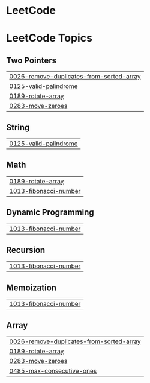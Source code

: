 # LeetCode
<!---LeetCode Topics Start-->
# LeetCode Topics
## Two Pointers
|  |
| ------- |
| [0026-remove-duplicates-from-sorted-array](https://github.com/FizaLatif6831/LeetCode/tree/master/0026-remove-duplicates-from-sorted-array) |
| [0125-valid-palindrome](https://github.com/FizaLatif6831/LeetCode/tree/master/0125-valid-palindrome) |
| [0189-rotate-array](https://github.com/FizaLatif6831/LeetCode/tree/master/0189-rotate-array) |
| [0283-move-zeroes](https://github.com/FizaLatif6831/LeetCode/tree/master/0283-move-zeroes) |
## String
|  |
| ------- |
| [0125-valid-palindrome](https://github.com/FizaLatif6831/LeetCode/tree/master/0125-valid-palindrome) |
## Math
|  |
| ------- |
| [0189-rotate-array](https://github.com/FizaLatif6831/LeetCode/tree/master/0189-rotate-array) |
| [1013-fibonacci-number](https://github.com/FizaLatif6831/LeetCode/tree/master/1013-fibonacci-number) |
## Dynamic Programming
|  |
| ------- |
| [1013-fibonacci-number](https://github.com/FizaLatif6831/LeetCode/tree/master/1013-fibonacci-number) |
## Recursion
|  |
| ------- |
| [1013-fibonacci-number](https://github.com/FizaLatif6831/LeetCode/tree/master/1013-fibonacci-number) |
## Memoization
|  |
| ------- |
| [1013-fibonacci-number](https://github.com/FizaLatif6831/LeetCode/tree/master/1013-fibonacci-number) |
## Array
|  |
| ------- |
| [0026-remove-duplicates-from-sorted-array](https://github.com/FizaLatif6831/LeetCode/tree/master/0026-remove-duplicates-from-sorted-array) |
| [0189-rotate-array](https://github.com/FizaLatif6831/LeetCode/tree/master/0189-rotate-array) |
| [0283-move-zeroes](https://github.com/FizaLatif6831/LeetCode/tree/master/0283-move-zeroes) |
| [0485-max-consecutive-ones](https://github.com/FizaLatif6831/LeetCode/tree/master/0485-max-consecutive-ones) |
<!---LeetCode Topics End-->